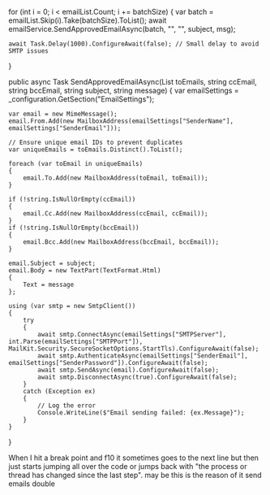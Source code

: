 for (int i = 0; i < emailList.Count; i += batchSize)
{
    var batch = emailList.Skip(i).Take(batchSize).ToList();
    await emailService.SendApprovedEmailAsync(batch, "", "", subject, msg);
    
    await Task.Delay(1000).ConfigureAwait(false); // Small delay to avoid SMTP issues
}



public async Task SendApprovedEmailAsync(List<string> toEmails, string ccEmail, string bccEmail, string subject, string message)
{
    var emailSettings = _configuration.GetSection("EmailSettings");

    var email = new MimeMessage();
    email.From.Add(new MailboxAddress(emailSettings["SenderName"], emailSettings["SenderEmail"]));

    // Ensure unique email IDs to prevent duplicates
    var uniqueEmails = toEmails.Distinct().ToList();

    foreach (var toEmail in uniqueEmails)
    {
        email.To.Add(new MailboxAddress(toEmail, toEmail));
    }

    if (!string.IsNullOrEmpty(ccEmail))
    {
        email.Cc.Add(new MailboxAddress(ccEmail, ccEmail));
    }
    if (!string.IsNullOrEmpty(bccEmail))
    {
        email.Bcc.Add(new MailboxAddress(bccEmail, bccEmail));
    }

    email.Subject = subject;
    email.Body = new TextPart(TextFormat.Html)
    {
        Text = message
    };

    using (var smtp = new SmtpClient())
    {
        try
        {
            await smtp.ConnectAsync(emailSettings["SMTPServer"], int.Parse(emailSettings["SMTPPort"]), MailKit.Security.SecureSocketOptions.StartTls).ConfigureAwait(false);
            await smtp.AuthenticateAsync(emailSettings["SenderEmail"], emailSettings["SenderPassword"]).ConfigureAwait(false);
            await smtp.SendAsync(email).ConfigureAwait(false);
            await smtp.DisconnectAsync(true).ConfigureAwait(false);
        }
        catch (Exception ex)
        {
            // Log the error
            Console.WriteLine($"Email sending failed: {ex.Message}");
        }
    }
}




When I hit a break point and f10 it sometimes goes to the next line but then just starts jumping all over the code or jumps back with "the process or thread has changed since the last step".
may be this is the reason of it send emails double
